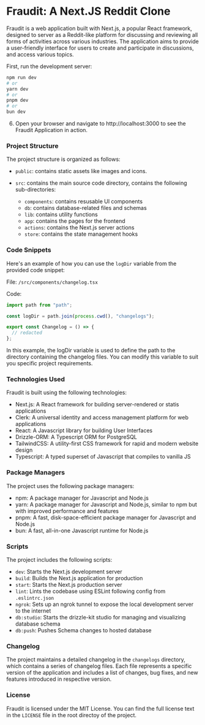 # Fraudit: A Next.JS Reddit Clone

Fraudit is a web application built with Next.js, a popular React framework, designed to server as a Reddit-like platform for discussing and reviewing all forms of activities across various industries. The application aims to provide a user-friendly interface for users to create and participate in discussions, and access various topics.

First, run the development server:

```bash
npm run dev
# or
yarn dev
# or
pnpm dev
# or
bun dev
```

6. Open your browser and navigate to http://localhost:3000 to see the Fraudit Application in action.

### Project Structure

The project structure is organized as follows:

- `public`: contains static assets like images and icons.
- `src`: contains the main source code directory, contains the following sub-directories:

  - `components`: contains resusable UI components
  - `db`: contains database-related files and schemas
  - `lib`: contains utility functions
  - `app`: contains the pages for the frontend
  - `actions`: contains the Next.js server actions
  - `store`: contains the state management hooks

### Code Snippets

Here's an example of how you can use the `logDir` variable from the provided code snippet:

File: `/src/components/changelog.tsx`

Code:

```typescript
import path from "path";

const logDir = path.join(process.cwd(), "changelogs");

export const Changelog = () => {
  // redacted
};
```

In this example, the logDir variable is used to define the path to the directory containing the changelog files. You can modify this variable to suit you specific project requirements.

### Technologies Used

Fraudit is built using the following technologies:

- Next.js: A React framework for building server-rendered or statis applications
- Clerk: A universal identity and access management platform for web applications
- React: A Javascript library for building User Interfaces
- Drizzle-ORM: A Typescript ORM for PostgreSQL
- TailwindCSS: A utility-first CSS framework for rapid and modern website design
- Typescript: A typed superset of Javascript that compiles to vanilla JS

### Package Managers

The project uses the following package managers:

- npm: A package manager for Javascript and Node.js
- yarn: A package manager for Javascript and Node.js, similar to npm but with improved performance and features
- pnpm: A fast, disk-space-efficient package manager for Javascript and Node.js
- bun: A fast, all-in-one Javascript runtime for Node.js

### Scripts

The project includes the following scripts:

- `dev`: Starts the Next.js development server
- `build`: Builds the Next.js application for production
- `start`: Starts the Next.js production server
- `lint`: Lints the codebase using ESLint following config from `.eslintrc.json`
- `ngrok`: Sets up an ngrok tunnel to expose the local development server to the internet
- `db:studio`: Starts the drizzle-kit studio for managing and visualizing database schema
- `db:push`: Pushes Schema changes to hosted database

### Changelog

The project maintains a detailed changelog in the `changelogs` directory, which contains a series of changelog files. Each file represents a specific version of the application and includes a list of changes, bug fixes, and new features introduced in respective version.

### License

Fraudit is licensed under the MIT License. You can find the full license text in the `LICENSE` file in the root directoy of the project.
